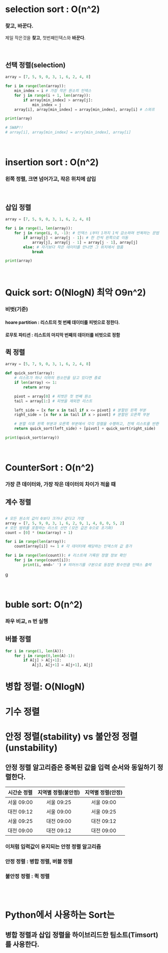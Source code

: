 
# selection  sort : O(n^2)
### 찾고, 바꾼다. 
제일 작은것을 **찾고**, 첫번째인덱스와 **바꾼다**.

<br>

## 선택 정렬(selection)
```python
array = [7, 5, 9, 0, 3, 1, 6, 2, 4, 8]

for i in range(len(array)):
    min_index = i # 가장 작은 원소의 인덱스
    for j in range(i + 1, len(array)):
        if array[min_index] > array[j]:
            min_index = j
    array[i], array[min_index] = array[min_index], array[i] # 스와프

print(array)

# SWAP!! 
# array[i], array[min_index] = arry[min_index], array[i]
```

<br>

# insertion sort : O(n^2)
### 왼쪽 정렬, 크면 넘어가고, 작은 위치에 삽입

<br>

## 삽입 정렬
```python
array = [7, 5, 9, 0, 3, 1, 6, 2, 4, 8]

for i in range(1, len(array)):
    for j in range(i, 0, -1): # 인덱스 i부터 1까지 1씩 감소하며 반복하는 문법
        if array[j] < array[j - 1]: # 한 칸씩 왼쪽으로 이동
            array[j], array[j - 1] = array[j - 1], array[j]
        else: # 자기보다 작은 데이터를 만나면 그 위치에서 멈춤
            break

print(array)
```
<br>

# Quick sort: O(NlogN) 최악 O9n^2)
### 비벗(기준)
#### hoare partition : 리스트의 첫 번째 데이터를 피벗으로 정한다. 
#### 로무토 파티션 : 리스트의 마지막 번째의 데이터를 비벗으로 정함

## 퀵 정렬
```python
array = [5, 7, 9, 0, 3, 1, 6, 2, 4, 8]

def quick_sort(array):
    # 리스트가 하나 이하의 원소만을 담고 있다면 종료
    if len(array) <= 1:
        return array

    pivot = array[0] # 피벗은 첫 번째 원소
    tail = array[1:] # 피벗을 제외한 리스트

    left_side = [x for x in tail if x <= pivot] # 분할된 왼쪽 부분
    right_side = [x for x in tail if x > pivot] # 분할된 오른쪽 부분

    # 분할 이후 왼쪽 부분과 오른쪽 부분에서 각각 정렬을 수행하고, 전체 리스트를 반환
    return quick_sort(left_side) + [pivot] + quick_sort(right_side)

print(quick_sort(array))
```

<br>

# CounterSort : O(n^2)
### 가장 큰 데이터와, 가장 작은 데이터의 차이가 적을 때

## 계수 정렬
```python

# 모든 원소의 값이 0보다 크거나 같다고 가정
array = [7, 5, 9, 0, 3, 1, 6, 2, 9, 1, 4, 8, 0, 5, 2]
# 모든 범위를 포함하는 리스트 선언 (모든 값은 0으로 초기화)
count = [0] * (max(array) + 1)

for i in range(len(array)):
    count[array[i]] += 1 # 각 데이터에 해당하는 인덱스의 값 증가

for i in range(len(count)): # 리스트에 기록된 정렬 정보 확인
    for j in range(count[i]):
        print(i, end=' ') # 띄어쓰기를 구분으로 등장한 횟수만큼 인덱스 출력
```
g

<br>


# buble sort: O(n^2)
### 좌우 비교, n 번 실행

## 버블 정렬
```python
for i in range(1, len(A)):
    for j in range(0,len(A)-1):
        if A[j] > A[j+1]:
            A[j], A[j+1] = A[j+1], A[j]
```

# 병합 정렬: O(NlogN)

# 기수 정렬


# 안정 정렬(stability) vs 불안정 정렬(unstability)
## 안정 정렬 알고리즘은 중복된 값을 입력 순서와 동일하기 정렬한다. 

|시간순 정렬 | 지역별 정렬(불안정) | 지역별 정렬(안정)|
|:---:|:---:|:---:|
|서울 09:00| 서울 09:25| 서울 09:00|
|대전 09:12| 서울 09:00 | 서울 09:25|
|서울 09:25| 대전 09:00 | 대전 09:12|
|대전 09:00| 대전 09:12 | 대전 09:00|

### 이처럼 입력값이 유지되는 안정 정렬 알고리즘
### 안정 정렬 : 병합 정렬, 버블 정렬
### 불안정 정렬 : 퀵 정렬

<br>
<br>

# Python에서 사용하는 Sort는 
## 병합 정렬과 삽입 정렬을 하이브리드한 팀소트(Timsort)를 사용한다. 


